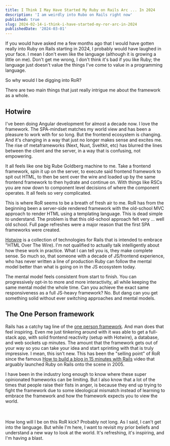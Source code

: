 ```yaml
---
title: I Think I May Have Started My Ruby on Rails Arc ... In 2024
description: 'I am weirdly into Rubo on Rails right now'
published: true
slug: 2024-02-14-i-think-i-have-started-my-ror-arc-in-2024
publishedDate: '2024-03-01'
---
```


If you would have asked me a few months ago that I would have gotten really into Ruby on Rails starting in 2024, I probably would have laughed in your face. I mean I don't even like the language (although it is growing a little on me). Don't get me wrong, I don't think it's bad if you like Ruby; the language just doesn't value the things I've come to value in a programming language.

So why would I be digging into RoR?

There are two main things that just really intrigue me about the framework as a whole.

## Hotwire

I've been doing Angular development for almost a decade now. I love the framework. The SPA-mindset matches my world view and has been a pleasure to work with for so long. But the frontend ecosystem is changing. And it's changing in a way that just no longer makes sense and excites me. The rise of metaframeworks (Next, Nuxt, Sveltkit, etc) has blurred the lines between the client and the server, in a way that is confusing, not empowering.

It all feels like one big Rube Goldberg machine to me. Take a frontend framework, spin it up on the server, to execute said frontend framework to spit out HTML, to then be sent over the wire and loaded up by the same frontend framework to then hydrate and continue on. With things like RSCs you are now down to component level decisions of where the component operates. It all feels so very complicated.

This is where RoR seems to be a breath of fresh air to me. RoR has from the beginning been a server-side rendered framework with the old-school MVC approach to render HTML using a templating language. This is dead simple to understand. The problem is that this old-school approach felt very ... well old school. Full page refreshes were a major reason that the first SPA frameworks were created.

[Hotwire](https://hotwired.dev/) is a collection of technologies for Rails that is intended to embrace "HTML Over The Wire). I'm not qualified to actually talk intelligently about how these work in practice. What I can tell you is, they make complete sense. So much so, that someone with a decade of JS/frontend experience, who has never written a line of production Ruby can follow the mental model better than what is going on in the JS ecosystem today.

The mental model feels consistent from start to finish. You can progressively opt-in to more and more interactivity, all while keeping the same mental model the whole time. Can you achieve the exact same responsiveness as a full JS-heavy framework? No. But dang can you get something solid without ever switching approaches and mental models.

## The One Person framework

Rails has a catchy tag line of the [one person framework](https://world.hey.com/dhh/the-one-person-framework-711e6318). And man does that feel inspiring. Even me just tinkering around with it was able to get a full-stack app, with solid frontend reactivity (setup with Hotwire), a database, and web sockets up minutes. The amount that the framework gets out of your way so you can take your idea and start sprinting with that is truly impressive. I mean, this isn't new. This has been the "selling point" of RoR since the famous [How to build a blog in 15 minutes with Rails](https://www.youtube.com/watch?v=Gzj723LkRJY) video that arguably launched Ruby on Rails onto the scene in 2005.

I have been in the industry long enough to know where these super opinionated frameworks can be limiting. But I also know that a lot of the times that people raise their fists in anger, is because they end up trying to fight the framework due to some ideological mismatch instead of learning to embrace the framework and how the framework expects you to view the world.

<br/>
<br/>
How long will I be on this RoR kick? Probably not long. As I said, I can't get
into the language. But while I'm here, I want to revisit my prior beliefs and
understand a new way to look at the world. It's refreshing, it's inspiring, and
I'm having a blast.
